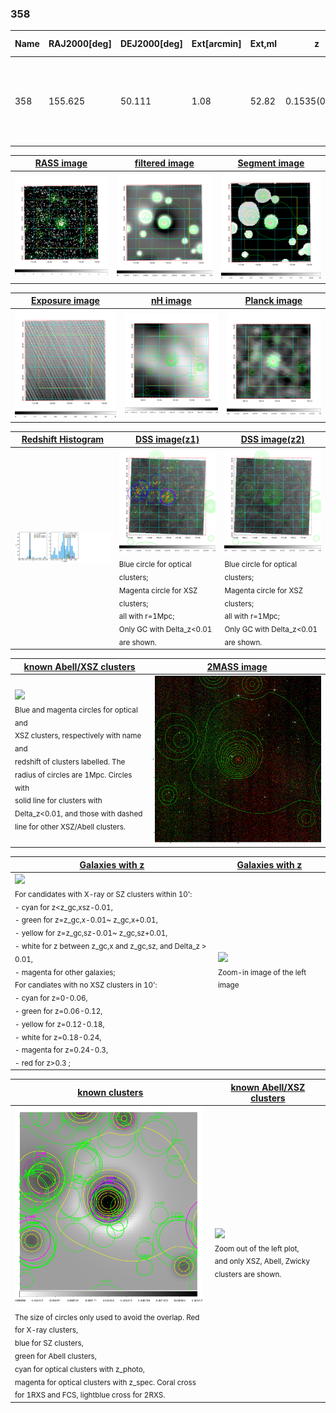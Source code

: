 <div STYLE="page-break-after: always;"></div>

### 358

|Name|RAJ2000[deg]|DEJ2000[deg] |Ext[arcmin]| Ext,ml | z | z_src| C|GC(XSZ,Delta_z<0.01)| GC(OPT,Delta_z<0.01)|GC| R_sig[arcmin] | R500[arcmin] | R500[Mpc]| CRsig[c/s] | CR500[c/s] |L500[1E44 erg/s]|F500[1E-12 erg/s/cm^2]| M500[1E14 Msun]|Tx[keV]|Cnt_sig|Beta|Rc[arcmin]|Comment|Alias|
|---|---|---|---|---|---|------|---|--------|---------|----------|---|---|---|---|---|---|---|---|---|---|---|---|---|---|
|358| 155.625| 50.111| 1.08| 52.82| 0.1535(0.007)| z1, z_xsz| B| F20, MCXC, PSZ2, SPI, Tar, XB| A, C, N, RM, W| A, C, F20, MCXC, N, PSZ2, SPI, Tar, W, XB| 15.138| 7.098| 1.135| 0.320(0.035)| 0.294(0.032)| 3.909(0.212)| 6.107(0.331)| 4.83(0.13)| 5.94(0.10)| 171.0| 0.899(-0.102+0.071)| 2.975(-0.475+0.336)| -| k040|

|[RASS image](../image/358/358_img.pdf)|[filtered image](../image/358/358_fil.pdf)|[Segment image](../image/358/358_seg.pdf)|
|-------------------|--------------------|-------------------|
| <img src="../image/358/358_img.png" width="300">  | <img src="../image/358/358_fil.png" width="300">   | <img src="../image/358/358_seg.png" width="300">  |

|[Exposure image](../image/358/358_mex.pdf)| [nH image](../image/358/358_nh.pdf)| [Planck image](../image/358/358_p.pdf)|
|-------------------|--------------------|-------------------|
|<img src="../image/358/358_mex.png" width="300">   | <img src="../image/358/358_nh.png" width="300">    | <img src="../image/358/358_p.png" width="300"> |

|[Redshift Histogram](../image/358/358_zg.pdf) | [DSS image(z1)](../image/358/358_dss_z1.pdf)      |  [DSS image(z2)](../image/358/358_dss_z2.pdf)    |
|-------------------|--------------------|-------------------|
|<img src="../image/358/358_zg.png" width="300"> |<img src="../image/358/358_dss_z1.png" width="300"> <sub><br>Blue circle for optical clusters; <br>Magenta circle for XSZ clusters; <br>all with r=1Mpc; <br>Only GC with Delta_z<0.01 are shown. </sub>| <img src="../image/358/358_dss_z2.png" width="300"><sub><br>Blue circle for optical clusters; <br>Magenta circle for XSZ clusters; <br>all with r=1Mpc; <br>Only GC with Delta_z<0.01 are shown. </sub> |

|[known Abell/XSZ clusters](../image/358/358_m.pdf) | [2MASS image](../image/358/358_2mass.pdf)      |
|-------------------|-------------------|
|<img src=../image/358/358_m.png width="300"> <br><sub>Blue and magenta circles for optical and <br>XSZ clusters, respectively with name and <br>redshift of clusters labelled. The <br>radius of circles are 1Mpc. Circles with <br>solid line for clusters with <br>Delta_z<0.01, and those with dashed <br>line for other XSZ/Abell clusters.        </sub>|<img src="../image/358/358_2mass.png" width="300">  |

|[Galaxies with z](../image/358/358_opt_ned.pdf) |[Galaxies with z](../image/358/358_opt_ned_zoom.pdf) |
|-------------------|-------------------|
| <img src=../image/358/358_opt_ned.png width="300"> <br><sub> For candidates with X-ray or SZ clusters within 10': <br> - cyan for z<z_gc,xsz-0.01, <br> - green for z=z_gc,x-0.01~ z_gc,x+0.01, <br> - yellow for z=z_gc,sz-0.01~ z_gc,sz+0.01, <br> - white for z between z_gc,x and z_gc,sz, and Delta_z > 0.01, <br> - magenta for other galaxies; <br>For candiates with no XSZ clusters in 10': <br> - cyan for z=0-0.06, <br> - green for z=0.06-0.12, <br> - yellow for z=0.12-0.18, <br> - white for z=0.18-0.24, <br> - magenta for z=0.24-0.3, <br> - red for z>0.3 ;  </sub>|<img src=../image/358/358_opt_ned_zoom.png width="300">  <br><sub> Zoom-in image of the left image</sub>|

|[known clusters](../image/358/358_gc.pdf) |[known Abell/XSZ clusters](../image/358/358_gc_large.pdf) |
|-------------------|-------------------|
| <img src=../image/358/358_gc.png width="300"> <br><sub> The size of circles only used to avoid the overlap. Red for X-ray clusters, <br> blue for SZ clusters, <br> green for Abell clusters, <br> cyan for optical clusters with z_photo, <br> magenta for optical clusters with z_spec. Coral cross for 1RXS and FCS, lightblue cross for 2RXS. </sub>|<img src=../image/358/358_gc_large.png width="300"> <br><sub> Zoom out of the left plot, <br> and only XSZ, Abell, Zwicky clusters are shown. </sub> |



